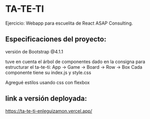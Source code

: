 # TA-TE-TI

Ejercicio: Webapp para escuelita de React ASAP Consulting.

## Especificaciones del proyecto:
versión de Bootstrap @4.1.1

tuve en cuenta el árbol de componentes dado en la consigna para estructurar el ta-te-ti:
App -> Game -> Board -> Row -> Box
Cada componente tiene su index.js y style.css 

Agregué estilos usando css con flexbox

## link a versión deployada:
https://ta-te-ti-enleguizamon.vercel.app/